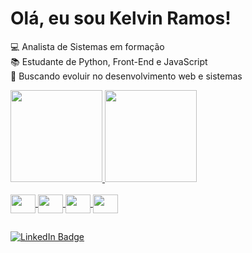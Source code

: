 # Olá, eu sou Kelvin Ramos!   

💻 Analista de Sistemas em formação  
📚 Estudante de Python, Front-End e JavaScript  
🚀 Buscando evoluir no desenvolvimento web e sistemas  

<div> 
  <a href="https://github.com/asKelvinRamos">
  <img height="147em" src="https://github-readme-stats-sigma-five.vercel.app/api?username=asKelvinRamos&show_icons=true&theme=dark&include_all_commits=true&count_private=true&cache_seconds=3600"/>
  <img height="147em" src="https://github-readme-stats-sigma-five.vercel.app/api/top-langs/?username=asKelvinRamos&layout=compact&langs_count=16&theme=dark&cache_seconds=3600"/>
</div>

<div style="display: inline_block"><br>
  <img align="center" height="30" width="40" src="https://cdn.jsdelivr.net/gh/devicons/devicon@latest/icons/python/python-original.svg" />
  <img align="center" height="30" width="40" src="https://cdn.jsdelivr.net/gh/devicons/devicon@latest/icons/css3/css3-original.svg" />
  <img align="center" height="30" width="40" src="https://cdn.jsdelivr.net/gh/devicons/devicon@latest/icons/html5/html5-original.svg" />
  <img align="center" height="30" width="40" src="https://cdn.jsdelivr.net/gh/devicons/devicon@latest/icons/javascript/javascript-original.svg" />
</div>
    
##

<div align="left" >
  <a href="https://www.linkedin.com/in/kelvin-costa-1a4833258" target="_blank"> <img src="https://img.shields.io/badge/LinkedIn-0077B5?style=for-the-badge&logo=linkedin&logoColor=white" alt="LinkedIn Badge"/> </a>
</div>

